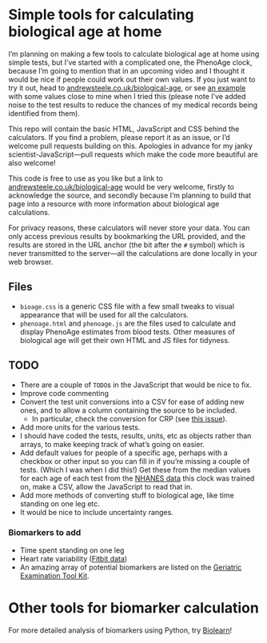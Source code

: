 # Simple tools for calculating biological age at home

I’m planning on making a few tools to calculate biological age at home using simple tests, but I’ve started with a complicated one, the PhenoAge clock, because I’m going to mention that in an upcoming video and I thought it would be nice if people could work out their own values. If you just want to try it out, head to [andrewsteele.co.uk/biological-age](https://andrewsteele.co.uk/biological-age/), or see [an example](https://andrewsteele.co.uk/biological-age/#age=34,years;albumin=4.5,g%2FdL;creatinine=99,%C2%B5mol%2FL;glucose=4.6,mmol%2FL;crp=0.22,mg%2FL;wbc=4.05,1000%20cells%2F%C2%B5L;lymphocyte=40,%25;mcv=85,fL;rcdw=12.9,%25;ap=36,U%2FL) with some values close to mine when I tried this (please note I’ve added noise to the test results to reduce the chances of my medical records being identified from them).

This repo will contain the basic HTML, JavaScript and CSS behind the calculators. If you find a problem, please report it as an issue, or I’d welcome pull requests building on this. Apologies in advance for my janky scientist-JavaScript—pull requests which make the code more beautiful are also welcome!

This code is free to use as you like but a link to [andrewsteele.co.uk/biological-age](https://andrewsteele.co.uk/biological-age/) would be very welcome, firstly to acknowledge the source, and secondly because I’m planning to build that page into a resource with more information about biological age calculations.

For privacy reasons, these calculators will never store your data. You can only access previous results by bookmarking the URL provided, and the results are stored in the URL anchor (the bit after the `#` symbol) which is never transmitted to the server—all the calculations are done locally in your web browser.

## Files

- `bioage.css` is a generic CSS file with a few small tweaks to visual appearance that will be used for all the calculators.
- `phenoage.html` and `phenoage.js` are the files used to calculate and display PhenoAge estimates from blood tests. Other measures of biological age will get their own HTML and JS files for tidyness.

## TODO

- There are a couple of `TODO`s in the JavaScript that would be nice to fix.
- Improve code commenting
- Convert the test unit conversions into a CSV for ease of adding new ones, and to allow a column containing the source to be included.
   - In particular, check the conversion for CRP (see [this issue](https://github.com/ajsteele/bioage/issues/1)).
- Add more units for the various tests.
- I should have coded the tests, results, units, etc as objects rather than arrays, to make keeping track of what’s going on easier.
- Add default values for people of a specific age, perhaps with a checkbox or other input so you can fill in if you’re missing a couple of tests. (Which I was when I did this!) Get these from the median values for each age of each test from the [NHANES data](https://wwwn.cdc.gov/nchs/nhanes/nhanes3/datafiles.aspx) this clock was trained on, make a CSV, allow the JavaScript to read that in.
- Add more methods of converting stuff to biological age, like time standing on one leg etc.
- It would be nice to include uncertainty ranges.

### Biomarkers to add

- Time spent standing on one leg
- Heart rate variability ([Fitbit data](https://www.thelancet.com/journals/landig/article/PIIS2589-7500(20)30246-6/fulltext))
- An amazing array of potential biomarkers are listed on the [Geriatric Examination Tool Kit](https://geriatrictoolkit.missouri.edu/).

# Other tools for biomarker calculation

For more detailed analysis of biomarkers using Python, try [Biolearn](https://bio-learn.github.io/)!
